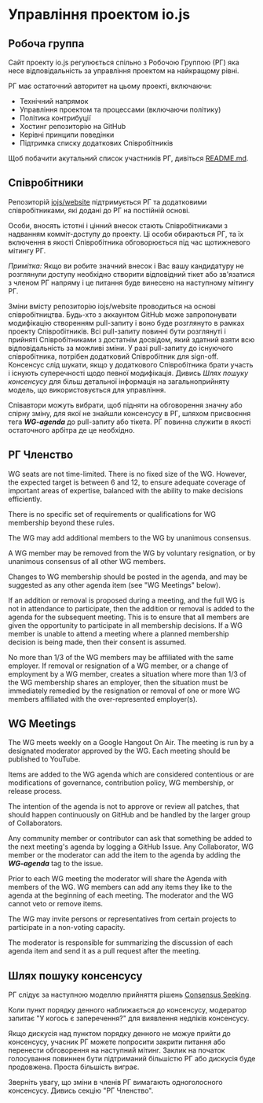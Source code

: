 # Управління проектом io.js

## Робоча группа

Сайт проекту io.js регулюється спільно з Робочою Группою (РГ)
яка несе відповідальність за управління проектом на найкращому рівні. 

РГ має остаточний авторитет на цьому проекті, включаючи:

* Технічний напрямок
* Управління проектом та процессами (включаючи політику)
* Політика контрибуції
* Хостинг репозиторію на GitHub
* Керівні принципи поведінки
* Підтримка списку додаткових Співробітників

Щоб побачити акутальний список участників РГ, дивіться
[README.md](./README.md#current-project-team-members).

## Співробітники


Репозиторій [iojs/website](https://github.com/iojs/website) підтримується РГ та додатковими співробітниками, які додані до РГ на постійній основі.

Особи, вносять істотні і цінний внесок стають
Співробітниками з надванням комміт-доступу до проекту. Ці
особи обираються РГ, та їх включення в якості Співробітника
обговорюється під час щотижневого мітингу РГ.

_Примітка:_ Якщо ви робите значний внесок і Вас вашу кандидатуру не розглянули доступу необхідно створити відповідний тікет або зв'язатися з членом РГ напряму і це питання буде винесено на наступному мітингу РГ.

Зміни вмісту репозиторію iojs/website проводиться на
основі співробітництва. Будь-хто з аккаунтом GitHub може запропонувати
модифікацію створенням pull-запиту і воно буде розглянуто в рамках проекту
Співробітників. Всі pull-запиту повинні бути розглянуті і прийняті
Співробітниками з достатнім досвідом, який здатний взяти всю
відповідальність за можливі зміни. У разі pull-запиту до існуючого співробітника, потрібен додатковий Співробітник 
для sign-off. Консенсус слід шукати, якщо у додаткового Співробітника
брати участь і існують суперечності щодо певної модифікація. Дивись _Шлях пошуку консенсусу_ для більш детальної інформація
на загальноприйняту модель, що використовується для управління.

Співавтори можуть вибрати, щоб підняти на обговорення значну або спірну зміну, для якої не знайшли консенсусу в РГ, шляхом присвоєння тега ***WG-agenda*** до pull-запиту або тікета. РГ повинна служити в якості остаточного арбітра де це необхідно.

## РГ Членство

WG seats are not time-limited.  There is no fixed size of the WG.
However, the expected target is between 6 and 12, to ensure adequate
coverage of important areas of expertise, balanced with the ability to
make decisions efficiently.

There is no specific set of requirements or qualifications for WG
membership beyond these rules.

The WG may add additional members to the WG by unanimous consensus.

A WG member may be removed from the WG by voluntary resignation, or by
unanimous consensus of all other WG members.

Changes to WG membership should be posted in the agenda, and may be
suggested as any other agenda item (see "WG Meetings" below).

If an addition or removal is proposed during a meeting, and the full
WG is not in attendance to participate, then the addition or removal
is added to the agenda for the subsequent meeting.  This is to ensure
that all members are given the opportunity to participate in all
membership decisions.  If a WG member is unable to attend a meeting
where a planned membership decision is being made, then their consent
is assumed.

No more than 1/3 of the WG members may be affiliated with the same
employer.  If removal or resignation of a WG member, or a change of
employment by a WG member, creates a situation where more than 1/3 of
the WG membership shares an employer, then the situation must be
immediately remedied by the resignation or removal of one or more WG
members affiliated with the over-represented employer(s).

## WG Meetings

The WG meets weekly on a Google Hangout On Air. The meeting is run by
a designated moderator approved by the WG. Each meeting should be
published to YouTube.

Items are added to the WG agenda which are considered contentious or
are modifications of governance, contribution policy, WG membership,
or release process.

The intention of the agenda is not to approve or review all patches,
that should happen continuously on GitHub and be handled by the larger
group of Collaborators.

Any community member or contributor can ask that something be added to
the next meeting's agenda by logging a GitHub Issue. Any Collaborator,
WG member or the moderator can add the item to the agenda by adding
the ***WG-agenda*** tag to the issue.

Prior to each WG meeting the moderator will share the Agenda with
members of the WG. WG members can add any items they like to the
agenda at the beginning of each meeting. The moderator and the WG
cannot veto or remove items.

The WG may invite persons or representatives from certain projects to
participate in a non-voting capacity.

The moderator is responsible for summarizing the discussion of each
agenda item and send it as a pull request after the meeting.

## Шлях пошуку консенсусу

РГ слідує за наступною моделлю прийняття рішень
[Consensus Seeking](http://en.wikipedia.org/wiki/Consensus-seeking_decision-making).

Коли пункт порядку денного наближається до консенсусу, модератор
запитає "У когось є заперечення?" для виявлення недліків консенсусу.

Якщо дискусія над пунктом порядку денного не можуе прийти до консенсусу, учасник РГ можете попросити закрити питання або перенести обговорення на наступний мітинг. Заклик на початок голосування повиннен бути підтриманий більшістю РГ або дискусія буде продовжена. Проста більшість виграє.

Зверніть увагу, що зміни в членів РГ вимагають одноголосного консенсусу. 
Дивись секцію "РГ Членство".